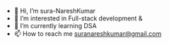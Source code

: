 - 👋 Hi, I’m sura-NareshKumar
- 👀 I’m interested in Full-stack development & 
- 🌱 I’m currently learning DSA
- 📫 How to reach me suranareshkumar@gmail.com
<!---
sura-NareshKumar/sura-NareshKumar is a ✨ special ✨ repository because its `README.md` (this file) appears on your GitHub profile.
You can click the Preview link to take a look at your changes.
--->
